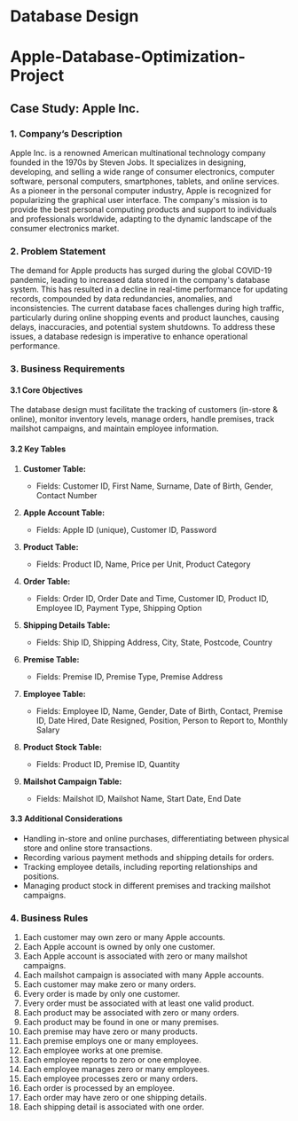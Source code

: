 # Database Design 

# Apple-Database-Optimization-Project

## Case Study: Apple Inc.

### 1. Company’s Description

Apple Inc. is a renowned American multinational technology company founded in the 1970s by Steven Jobs. It specializes in designing, developing, and selling a wide range of consumer electronics, computer software, personal computers, smartphones, tablets, and online services. As a pioneer in the personal computer industry, Apple is recognized for popularizing the graphical user interface. The company's mission is to provide the best personal computing products and support to individuals and professionals worldwide, adapting to the dynamic landscape of the consumer electronics market.

### 2. Problem Statement

The demand for Apple products has surged during the global COVID-19 pandemic, leading to increased data stored in the company's database system. This has resulted in a decline in real-time performance for updating records, compounded by data redundancies, anomalies, and inconsistencies. The current database faces challenges during high traffic, particularly during online shopping events and product launches, causing delays, inaccuracies, and potential system shutdowns. To address these issues, a database redesign is imperative to enhance operational performance.

### 3. Business Requirements

#### 3.1 Core Objectives

The database design must facilitate the tracking of customers (in-store & online), monitor inventory levels, manage orders, handle premises, track mailshot campaigns, and maintain employee information.

#### 3.2 Key Tables

1. **Customer Table:**
   - Fields: Customer ID, First Name, Surname, Date of Birth, Gender, Contact Number

2. **Apple Account Table:**
   - Fields: Apple ID (unique), Customer ID, Password

3. **Product Table:**
   - Fields: Product ID, Name, Price per Unit, Product Category

4. **Order Table:**
   - Fields: Order ID, Order Date and Time, Customer ID, Product ID, Employee ID, Payment Type, Shipping Option

5. **Shipping Details Table:**
   - Fields: Ship ID, Shipping Address, City, State, Postcode, Country

6. **Premise Table:**
   - Fields: Premise ID, Premise Type, Premise Address

7. **Employee Table:**
   - Fields: Employee ID, Name, Gender, Date of Birth, Contact, Premise ID, Date Hired, Date Resigned, Position, Person to Report to, Monthly Salary

8. **Product Stock Table:**
   - Fields: Product ID, Premise ID, Quantity

9. **Mailshot Campaign Table:**
   - Fields: Mailshot ID, Mailshot Name, Start Date, End Date

#### 3.3 Additional Considerations

- Handling in-store and online purchases, differentiating between physical store and online store transactions.
- Recording various payment methods and shipping details for orders.
- Tracking employee details, including reporting relationships and positions.
- Managing product stock in different premises and tracking mailshot campaigns.

### 4. Business Rules

1. Each customer may own zero or many Apple accounts.
2. Each Apple account is owned by only one customer.
3. Each Apple account is associated with zero or many mailshot campaigns.
4. Each mailshot campaign is associated with many Apple accounts.
5. Each customer may make zero or many orders.
6. Every order is made by only one customer.
7. Every order must be associated with at least one valid product.
8. Each product may be associated with zero or many orders.
9. Each product may be found in one or many premises.
10. Each premise may have zero or many products.
11. Each premise employs one or many employees.
12. Each employee works at one premise.
13. Each employee reports to zero or one employee.
14. Each employee manages zero or many employees.
15. Each employee processes zero or many orders.
16. Each order is processed by an employee.
17. Each order may have zero or one shipping details.
18. Each shipping detail is associated with one order.

